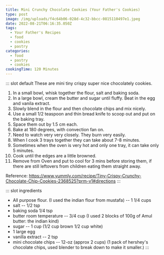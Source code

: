 ```yaml
---
title: Mini Crunchy Chocolate Cookies (Your Father's Cookies)
type: post
image: /img/uploads/f4c64b06-028d-4c32-bbcc-0815110497e1.jpeg
date: 2022-08-21T06:16:35.050Z
tags:
  - Your Father's Recipes
  - food
  - cookies
  - pastry
categories:
  - food
  - pastry
  - cookies
cookingTime: 120 Minutes
---
```

::: slot default
These are mini tiny crispy super nice chocolately cookies.

<!-- more -->

1. In a small bowl, whisk together the flour, salt and baking soda.
2. In a large bowl, cream the butter and sugar until fluffy. Beat in the egg and vanila extract. 
3. Slowly blend in the flour and then chocolate chips and mix nicely. 
4. Use a small 1/2 teaspoon and thin bread knife to scoop out and put on the baking tray.
5. Space them out by 1.5 cm each.
6. Bake at 180 degrees, with convection fan on.
7. Need to watch very very closely. They burn very easily.
8. When I cook 3 trays together they can take about 7-8 minutes.
9. Sometimes when the oven is very hot and only one tray, it can take only 5 minutes.
10. Cook until the edges are a little browned.
11. Remove from Oven and put to cool for 3 mins before storing them, if there are still leftovers from children eating them straight away.

Reference: https://www.yummly.com/recipe/Tiny-Crispy-Crunchy-Chocolate-Chip-Cookies-2368525?prm-v1#directions
:::

::: slot ingredients

* All purpose flour. (I used the indian flour from mustafa) -- 1 1/4 cups
* salt -- 1/2 tsp
* baking soda 1/4 tsp 
* butter room temperature -- 3/4 cup (I used 2 blocks of 100g of Amul butter: the indian kind)   
* sugar -- 1 cup (1/2 cup brown 1/2 cup white) 
* 1 large egg 
* vanilla extract -- 2 tsp 
* mini chocolate chips -- 12-oz (approx 2 cups) (1 pack of hershey's chocolate chips, used blender to break down to make it smaller.)
  :::